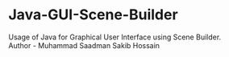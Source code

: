 # Java-GUI-Scene-Builder

Usage of Java for Graphical User Interface using Scene Builder.
<br>
Author - Muhammad Saadman Sakib Hossain

